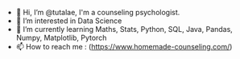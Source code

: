 - 👋 Hi, I’m @tutalae, I'm a counseling psychologist.
- 👀 I’m interested in Data Science 
- 🌱 I’m currently learning Maths, Stats, Python, SQL, Java, Pandas, Numpy, Matplotlib, Pytorch
- 📫 How to reach me : (https://www.homemade-counseling.com/)

<!---
tutalae/tutalae is a ✨ special ✨ repository because its `README.md` (this file) appears on your GitHub profile.
You can click the Preview link to take a look at your changes.

- 💞️ I’m looking to collaborate on ...
--->
